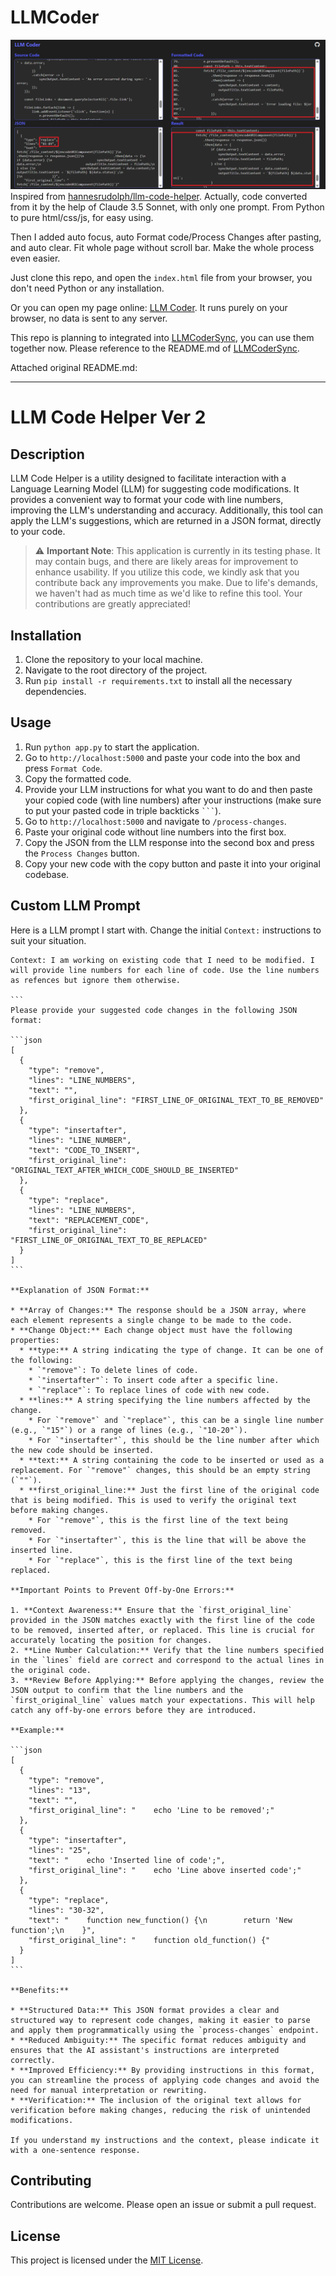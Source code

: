 # LLMCoder

![](images/LLMCoder.png)
Inspired from [hannesrudolph/llm-code-helper](https://github.com/hannesrudolph/llm-code-helper). Actually, code converted from it by the help of Claude 3.5 Sonnet, with only one prompt. From Python to pure html/css/js, for easy using.

Then I added auto focus, auto Format code/Process Changes after pasting, and auto clear. Fit whole page without scroll bar. Make the whole process even easier.

Just clone this repo, and open the `index.html` file from your browser, you don't need Python or any installation.

Or you can open my page online: [LLM Coder](https://christorng.github.io/LLMCoder/). It runs purely on your browser, no data is sent to any server.

This repo is planning to integrated into [LLMCoderSync](https://github.com/ChrisTorng/LLMCoderSync), you can use them together now. Please reference to the README.md of [LLMCoderSync](https://github.com/ChrisTorng/LLMCoderSync).

Attached original README.md:

---

# LLM Code Helper Ver 2

## Description

LLM Code Helper is a utility designed to facilitate interaction with a Language Learning Model (LLM) for suggesting code modifications. It provides a convenient way to format your code with line numbers, improving the LLM's understanding and accuracy. Additionally, this tool can apply the LLM's suggestions, which are returned in a JSON format, directly to your code.

> :warning: **Important Note**: This application is currently in its testing phase. It may contain bugs, and there are likely areas for improvement to enhance usability. If you utilize this code, we kindly ask that you contribute back any improvements you make. Due to life's demands, we haven't had as much time as we'd like to refine this tool. Your contributions are greatly appreciated!

## Installation

1. Clone the repository to your local machine.
2. Navigate to the root directory of the project.
3. Run `pip install -r requirements.txt` to install all the necessary dependencies.

## Usage

1. Run `python app.py` to start the application.
2. Go to `http://localhost:5000` and paste your code into the box and press `Format Code`.
3. Copy the formatted code.
4. Provide your LLM instructions for what you want to do and then paste your copied code (with line numbers) after your instructions (make sure to put your pasted code in triple backticks ```` ``` ````).
5. Go to `http://localhost:5000` and navigate to `/process-changes`.
6. Paste your original code without line numbers into the first box.
7. Copy the JSON from the LLM response into the second box and press the `Process Changes` button.
8. Copy your new code with the copy button and paste it into your original codebase.

## Custom LLM Prompt

Here is a LLM prompt I start with. Change the initial `Context:` instructions to suit your situation.

````
Context: I am working on existing code that I need to be modified. I will provide line numbers for each line of code. Use the line numbers as refences but ignore them otherwise. 

```
Please provide your suggested code changes in the following JSON format:

```json
[
  {
    "type": "remove",
    "lines": "LINE_NUMBERS",
    "text": "",
    "first_original_line": "FIRST_LINE_OF_ORIGINAL_TEXT_TO_BE_REMOVED"
  },
  {
    "type": "insertafter",
    "lines": "LINE_NUMBER",
    "text": "CODE_TO_INSERT",
    "first_original_line": "ORIGINAL_TEXT_AFTER_WHICH_CODE_SHOULD_BE_INSERTED"
  },
  {
    "type": "replace",
    "lines": "LINE_NUMBERS",
    "text": "REPLACEMENT_CODE",
    "first_original_line": "FIRST_LINE_OF_ORIGINAL_TEXT_TO_BE_REPLACED"
  }
]
```

**Explanation of JSON Format:**

* **Array of Changes:** The response should be a JSON array, where each element represents a single change to be made to the code.
* **Change Object:** Each change object must have the following properties:
  * **type:** A string indicating the type of change. It can be one of the following:
    * `"remove"`: To delete lines of code.
    * `"insertafter"`: To insert code after a specific line.
    * `"replace"`: To replace lines of code with new code.
  * **lines:** A string specifying the line numbers affected by the change.
    * For `"remove"` and `"replace"`, this can be a single line number (e.g., `"15"`) or a range of lines (e.g., `"10-20"`).
    * For `"insertafter"`, this should be the line number after which the new code should be inserted.
  * **text:** A string containing the code to be inserted or used as a replacement. For `"remove"` changes, this should be an empty string (`""`).
  * **first_original_line:** Just the first line of the original code that is being modified. This is used to verify the original text before making changes.
    * For `"remove"`, this is the first line of the text being removed.
    * For `"insertafter"`, this is the line that will be above the inserted line.
    * For `"replace"`, this is the first line of the text being replaced.

**Important Points to Prevent Off-by-One Errors:**

1. **Context Awareness:** Ensure that the `first_original_line` provided in the JSON matches exactly with the first line of the code to be removed, inserted after, or replaced. This line is crucial for accurately locating the position for changes.
2. **Line Number Calculation:** Verify that the line numbers specified in the `lines` field are correct and correspond to the actual lines in the original code.
3. **Review Before Applying:** Before applying the changes, review the JSON output to confirm that the line numbers and the `first_original_line` values match your expectations. This will help catch any off-by-one errors before they are introduced.

**Example:**

```json
[
  {
    "type": "remove",
    "lines": "13",
    "text": "",
    "first_original_line": "    echo 'Line to be removed';"
  },
  {
    "type": "insertafter",
    "lines": "25",
    "text": "    echo 'Inserted line of code';",
    "first_original_line": "    echo 'Line above inserted code';"
  },
  {
    "type": "replace",
    "lines": "30-32",
    "text": "    function new_function() {\n        return 'New function';\n    }",
    "first_original_line": "    function old_function() {"
  }
]
```

**Benefits:**

* **Structured Data:** This JSON format provides a clear and structured way to represent code changes, making it easier to parse and apply them programmatically using the `process-changes` endpoint.
* **Reduced Ambiguity:** The specific format reduces ambiguity and ensures that the AI assistant's instructions are interpreted correctly.
* **Improved Efficiency:** By providing instructions in this format, you can streamline the process of applying code changes and avoid the need for manual interpretation or rewriting.
* **Verification:** The inclusion of the original text allows for verification before making changes, reducing the risk of unintended modifications.

If you understand my instructions and the context, please indicate it with a one-sentence response.
````

## Contributing

Contributions are welcome. Please open an issue or submit a pull request.

## License

This project is licensed under the [MIT License](https://opensource.org/licenses/MIT).